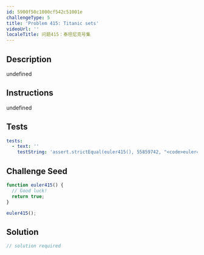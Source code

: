 ```yaml
---
id: 5900f50c1000cf542c51001e
challengeType: 5
title: 'Problem 415: Titanic sets'
videoUrl: ''
localeTitle: 问题415：泰坦尼克号集
---
```


## Description
undefined

## Instructions
undefined

## Tests
<section id='tests'>

```yml
tests:
  - text: ''
    testString: 'assert.strictEqual(euler415(), 55859742, "<code>euler415()</code> should return 55859742.");'

```

</section>

## Challenge Seed
<section id='challengeSeed'>

<div id='js-seed'>

```js
function euler415() {
  // Good luck!
  return true;
}

euler415();

```

</div>



</section>

## Solution
<section id='solution'>

```js
// solution required
```
</section>
